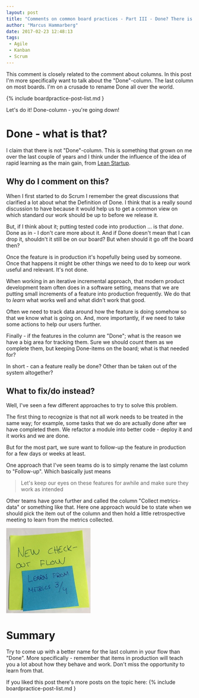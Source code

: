 ```yaml
---
layout: post
title: "Comments on common board practices - Part III - Done? There is no Done"
author: "Marcus Hammarberg"
date: 2017-02-23 12:48:13
tags:
 - Agile
 - Kanban
 - Scrum
---
```


This comment is closely related to the comment about columns. In this post I'm more specifically want to talk about the "Done"-column. The last column on most boards. I'm on a crusade to rename Done all over the world.

{% include boardpractice-post-list.md }

Let's do it! Done-column - you're going down!

<a name='more'></a>

# Done - what is that? 

I claim that there is not "Done"-column. This is something that grown on me over the last couple of years and I think under the influence of the idea of rapid learning as the main gain, from [Lean Startup](http://theleanstartup.com/).

## Why do I comment on this?

When I first started to do Scrum I remember the great discussions that clarified a lot about what the Definition of Done. I think that is a really sound discussion to have because it would help us to get a common view on which standard our work should be up to before we release it. 

But, if I think about it; putting tested code into production … is that *done*. Done as in - I don't care more about it. And if Done doesn't mean that I can drop it, shouldn't it still be on our board? But when should it go off the board then? 

Once the feature is in production it's hopefully being used by someone. Once that happens it might be other things we need to do to keep our work useful and relevant. It's not done. 

When working in an iterative incremental approach, that modern product development team often does in a software setting, means that we are putting small increments of a feature into production frequently. We do that to *learn* what works well and what didn't work that good. 

Often we need to track data around how the feature is doing somehow so that we know what is going on. And, more importantly, if we need to take some actions to help our users further.  

Finally - if the features in the column are "Done"; what is the reason we have a big area for tracking them. Sure we should count them as we complete them, but keeping Done-items on the board; what is that needed for?

In short - can a feature really be done? Other than be taken out of the system altogether? 

## What to fix/do instead?

Well, I've seen a few different approaches to try to solve this problem. 

The first thing to recognize is that not all work needs to be treated in the same way; for example, some tasks that we do are actually done after we have completed them. We refactor a module into better code - deploy it and it works and we are done. 

But for the most part, we sure want to follow-up the feature in production for a few days or weeks at least. 

One approach that I've seen teams do is to simply rename the last column to "Follow-up". Which basically just means

> Let's keep our eyes on these features for awhile and make sure they work as intended

Other teams have gone further and called the column "Collect metrics-data" or something like that. Here one approach would be to state when we should pick the item out of the column and then hold a little retrospective meeting to learn from the metrics collected. 

![Example sticky collecting learning data](/img/stickyCollectingMetrics.jpg) 

# Summary

Try to come up with a better name for the last column in your flow than "Done". More specifically - remember that items in production will teach you a lot about how they behave and work. Don't miss the opportunity to learn from that. 

If you liked this post there's more posts on the topic here:
{% include boardpractice-post-list.md }